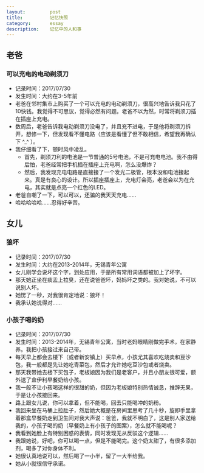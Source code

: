 ```yaml
---
layout:         post
title:          记忆快照 
category:       essay
description:    记忆中的人和事
---
```


## 老爸

### 可以充电的电动剃须刀
- 记录时间：2017/07/30
- 发生时间：大约在3-5年前
- 老爸在邻村集市上购买了一个可以充电的电动剃须刀，很高兴地告诉我只花了10快钱。我觉得不可思议，觉得必然有问题。老爸不以为然，时常将剃须刀插在插座上充电。
- 数周后，老爸告诉我电动剃须刀没电了，并且充不进电，于是他将剃须刀拆开，想修一下，但发现看不懂电路（应该是看懂了但不敢相信，希望我再确认下 ^_^ ）。
- 我仔细看了下，顿时风中凌乱。
	- 首先，剃须刀利的电池是一节普通的5号电池，不是可充电电池。我不由得后怕，老爸经常把手机插在插座上充电啊，怎么没爆炸？
	- 然后，我发现充电电路是直接接了一个发光二极管，根本没和电池接起来。真是有良心的设计。所以插座插座上，充电灯会亮，老爸会以为在充电，其实就是点亮一个红色的LED。
- 老爸自嘲了一下，可以可以，还骗的我天天充电……
- 哈哈哈哈哈……忍得好辛苦。

## 女儿

### 狼坏
- 记录时间：2017/07/30
- 发生时间：大约在2013-2014年，无锡青年公寓
- 女儿刚学会说坏这个字，到处应用，于是所有常用词语都被加上了坏字。
- 那天她正坐在痰盂上拉臭，还在说爸爸坏，妈妈坏之类的。我对她说，不可以说别人坏。
- 她愣了一秒，对我很肯定地说：狼坏！
- 我承认她说得对……

### 小孩子喝的奶
- 记录时间：2017/07/30
- 发生时间：2013-2014年，无锡青年公寓，当时老妈眼睛刚做完手术，在家静养。我把小孩接过来自己带。
- 每天早上都会去楼下（或者新安镇上）买早点，小孩尤其喜欢吃烧卖和豆沙包，我一般都是先让她吃青菜包，然后才允许她吃豆沙包或者烧卖。
- 那天我带她去楼下买包子，老板娘因为我们是老客户，并且小朋友很可爱，额外送了盒伊利早餐奶给小孩。
- 我一般不让小孩喝这样的很甜的奶，但因为老板娘特别热情诚恳，推辞无果，于是让小孩接回来。
- 路上跟女儿说，你可以拿着，但不能喝，回去只能喝冲的奶粉。
- 我回来坐在马桶上拉肚子，然后她大概是在房间里思考了几十秒，旋即手里拿着那盒早餐奶走到卫生间对我大声说：爸爸，我就不明白了，这是别人家送给我的，小孩子喝的奶（早餐奶上有小孩子的图案），怎么就不能喝呢？
- 我看到她脸上有特别困惑的表情，同时发现无从反驳这个逻辑……
- 我跟她说，好吧，你可以喝一点，但是不能喝完。这个奶太甜了，有很多添加剂，喝多了对你身体不利。
- 她很认真地说可以，然后喝了一小半，留了一大半给我。
- 她从小就很信守承诺。